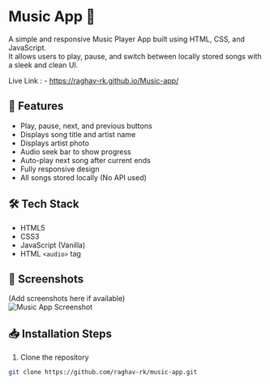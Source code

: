 # Music App 🎵

A simple and responsive Music Player App built using HTML, CSS, and JavaScript.  
It allows users to play, pause, and switch between locally stored songs with a sleek and clean UI.


Live Link : - https://raghav-rk.github.io/Music-app/

## 🚀 Features

- Play, pause, next, and previous buttons  
- Displays song title and artist name  
- Displays artist photo  
- Audio seek bar to show progress  
- Auto-play next song after current ends  
- Fully responsive design  
- All songs stored locally (No API used)

## 🛠️ Tech Stack

- HTML5  
- CSS3  
- JavaScript (Vanilla)  
- HTML `<audio>` tag

## 📸 Screenshots

(Add screenshots here if available)  
![Music App Screenshot](images/screenshot.png)

## 📥 Installation Steps

1. Clone the repository  
```bash
git clone https://github.com/raghav-rk/music-app.git
